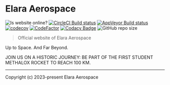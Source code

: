 # Elara Aerospace

![Is website online?](https://img.shields.io/website?url=https%3A%2F%2Felara-aerospace.com%2F)
[![CircleCI Build status](https://circleci.com/gh/elara-aerospace/elara-aerospace.github.io.svg?style=shield)](https://circleci.com/gh/elara-aerospace/elara-aerospace.github.io)
[![AppVeyor Build status](https://ci.appveyor.com/api/projects/status/f501050ub93p6b5e?svg=true)](https://ci.appveyor.com/project/suriyaa/elara-aerospace-github-io)
[![codecov](https://codecov.io/github/elara-aerospace/elara-aerospace.github.io/graph/badge.svg?token=8ZW0F2N90I)](https://codecov.io/github/elara-aerospace/elara-aerospace.github.io)
[![CodeFactor](https://www.codefactor.io/repository/github/elara-aerospace/elara-aerospace.github.io/badge/main)](https://www.codefactor.io/repository/github/elara-aerospace/elara-aerospace.github.io/overview/main)
[![Codacy Badge](https://app.codacy.com/project/badge/Grade/9619a1bf8279415b816f38ca2ded27b8)](https://app.codacy.com/gh/elara-aerospace/elara-aerospace.github.io/dashboard?utm_source=gh&utm_medium=referral&utm_content=&utm_campaign=Badge_grade)
![GitHub repo size](https://img.shields.io/github/repo-size/elara-aerospace/elara-aerospace.github.io)

> Official website of Elara Aerospace

Up to Space. And Far Beyond.

JOIN US ON A HISTORIC JOURNEY: BE PART OF THE FIRST STUDENT METHALOX ROCKET TO REACH 100 KM.

----

Copyright (c) 2023-present Elara Aerospace
